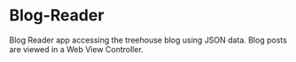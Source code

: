 # Blog-Reader
Blog Reader app accessing the treehouse blog using JSON data. Blog posts are viewed in a Web View Controller.
